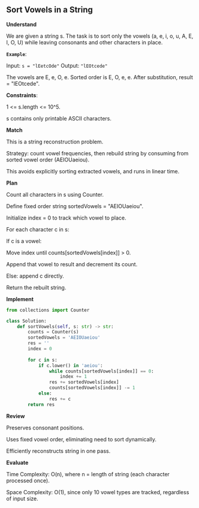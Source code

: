 ## Sort Vowels in a String
**Understand**

We are given a string s. The task is to sort only the vowels (a, e, i, o, u, A, E, I, O, U) while leaving consonants and other characters in place.

**`Example`**:

Input:  `s = "lEetcOde"`
Output: `"lEOtcede"`


The vowels are E, e, O, e. Sorted order is E, O, e, e. After substitution, result = "lEOtcede".

**Constraints**:

1 <= s.length <= 10^5.

s contains only printable ASCII characters.

**Match**

This is a string reconstruction problem.

Strategy: count vowel frequencies, then rebuild string by consuming from sorted vowel order (AEIOUaeiou).

This avoids explicitly sorting extracted vowels, and runs in linear time.

**Plan**

Count all characters in s using Counter.

Define fixed order string sortedVowels = "AEIOUaeiou".

Initialize index = 0 to track which vowel to place.

For each character c in s:

If c is a vowel:

Move index until counts[sortedVowels[index]] > 0.

Append that vowel to result and decrement its count.

Else: append c directly.

Return the rebuilt string.

**Implement**
```py
from collections import Counter

class Solution:
    def sortVowels(self, s: str) -> str:
        counts = Counter(s)
        sortedVowels = 'AEIOUaeiou'
        res = ''
        index = 0
        
        for c in s:
            if c.lower() in 'aeiou':
                while counts[sortedVowels[index]] == 0:
                    index += 1
                res += sortedVowels[index]
                counts[sortedVowels[index]] -= 1
            else:
                res += c
        return res
```

**Review**

Preserves consonant positions.

Uses fixed vowel order, eliminating need to sort dynamically.

Efficiently reconstructs string in one pass.

**Evaluate**

Time Complexity: O(n), where n = length of string (each character processed once).

Space Complexity: O(1), since only 10 vowel types are tracked, regardless of input size.